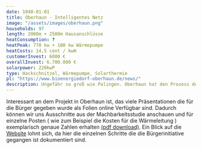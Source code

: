```yaml
---
date: 1040-01-01
title: Oberhaun - Intelligentes Netz
image: "/assets/images/oberhaun.png"
households: 97
length: 2000m + 2500m Hausanschlüsse
heatConsumption: ? 
heatPeak: 770 kw + 100 kw Wärmepumpe
heatCosts: 14,5 cent / kwH
customerInvest: 6000 €
overallInvest: 6.700.000 €
solarpower: 220kwP
type: Hackschnitzel, Wärmepumpe, Solarthermie
pl: "https://www.bioenergiedorf-oberhaun.de/news/"
description: Ungefähr so groß wie Palingen. Oberhaun hat den Prozess der Planung und Erstellung sehr genau dokumentiert.
---
```


Interessant an dem Projekt in Oberhaun ist, das viele Präsentationen die für die Bürger gegeben wurde als Folien online Verfügbar sind. Dadurch können wir uns Ausschnitte aus der Machbarkeitsstudie anschauen und für einzelne Posten ( wie zum Beispiel die Kosten für die Wärmeleitung ) exemplarisch genaue Zahlen erhalten [(pdf download)](https://jimdo-storage.global.ssl.fastly.net/file/cb5b4c75-d86d-43c7-9f55-598754b27f26/2024.03.14%20Pra%CC%88sentation%20PDF.pdf). Ein Blick auf die [Website](https://www.bioenergiedorf-oberhaun.de/news/) lohnt sich, da hier die einzelnen Schritte die die Bürgerinitiative gegangen ist dokumentiert sind.

